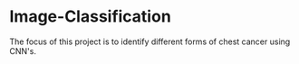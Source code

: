 # Image-Classification
The focus of this project is to identify different forms of chest cancer using CNN's. 
